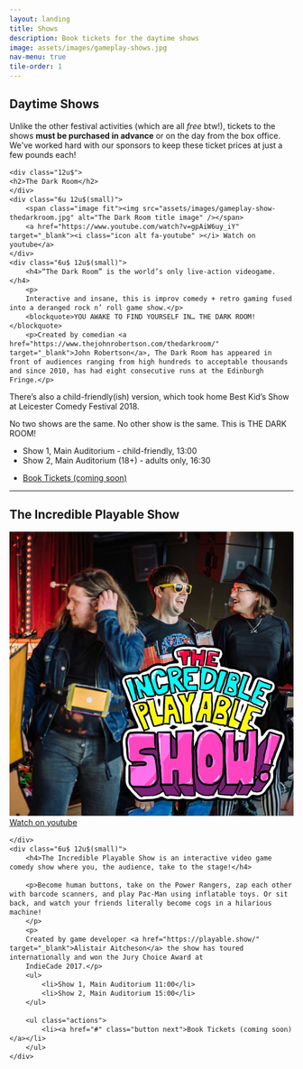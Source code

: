 ```yaml
---
layout: landing
title: Shows
description: Book tickets for the daytime shows
image: assets/images/gameplay-shows.jpg
nav-menu: true
tile-order: 1
---
```


<!-- Main -->
<div id="main" class="alt">


<!-- One -->
<section id="one">
	<div class="inner">
<!-- Content -->
<h2 id="content">Daytime Shows</h2>
<p>Unlike the other festival activities (which are all <em>free</em> btw!), tickets to the shows <strong>must be purchased in advance</strong> or on the day from the box office. We've worked hard with our sponsors to keep these ticket prices at just a few pounds each!</p>

<div class="row">
		
	<div class="12u$">
	<h2>The Dark Room</h2>
	</div>
	<div class="6u 12u$(small)">
		<span class="image fit"><img src="assets/images/gameplay-show-thedarkroom.jpg" alt="The Dark Room title image" /></span>
		<a href="https://www.youtube.com/watch?v=gpAiW6uy_iY" target="_blank"><i class="icon alt fa-youtube" ></i> Watch on youtube</a>
	</div>
	<div class="6u$ 12u$(small)">
		<h4>“The Dark Room” is the world’s only live-action videogame. </h4>
		<p>
		Interactive and insane, this is improv comedy + retro gaming fused into a deranged rock n’ roll game show.</p> 
		<blockquote>YOU AWAKE TO FIND YOURSELF IN… THE DARK ROOM!</blockquote>
		<p>Created by comedian <a href="https://www.thejohnrobertson.com/thedarkroom/" target="_blank">John Robertson</a>, The Dark Room has appeared in front of audiences ranging from high hundreds to acceptable thousands and since 2010, has had eight consecutive runs at the Edinburgh Fringe.</p>
<p>There’s also a child-friendly(ish) version, which took home Best Kid’s Show at Leicester Comedy Festival 2018.</p>
<p>No two shows are the same. No other show is the same. This is THE DARK ROOM!</p>
		<ul>
			<li>Show 1, Main Auditorium - child-friendly, 13:00</li>
			<li>Show 2, Main Auditorium (18+) - adults only, 16:30</li>
		</ul>
		<ul class="actions">
			<li><a href="#" class="button next">Book Tickets (coming soon)</a></li>
		</ul>
	</div>
	<div class="12u$">
	<hr/>
	<h2>The Incredible Playable Show</h2>
	</div>
	<div class="6u 12u$(small)">
		<span class="image fit"><img src="assets/images/gameplay-show-theincredibleplayableshow.jpg" alt="The Incredible Playable Show" /></span>
		<a href="https://www.youtube.com/watch?v=H9hMqFkcH4o" target="_blank"><i class="icon alt fa-youtube" ></i> Watch on youtube</a>

	</div>
	<div class="6u$ 12u$(small)">
		<h4>The Incredible Playable Show is an interactive video game comedy show where you, the audience, take to the stage!</h4>

		<p>Become human buttons, take on the Power Rangers, zap each other with barcode scanners, and play Pac-Man using inflatable toys. Or sit back, and watch your friends literally become cogs in a hilarious machine! 
		</p>
		<p>
		Created by game developer <a href="https://playable.show/" target="_blank">Alistair Aitcheson</a> the show has toured internationally and won the Jury Choice Award at
		IndieCade 2017.</p>
		<ul>
			<li>Show 1, Main Auditorium 11:00</li>
			<li>Show 2, Main Auditorium 15:00</li>
		</ul>

		<ul class="actions">
			<li><a href="#" class="button next">Book Tickets (coming soon)</a></li>
		</ul>
	</div>
</div>


</div><!-- inner -->

</section>

</div>
